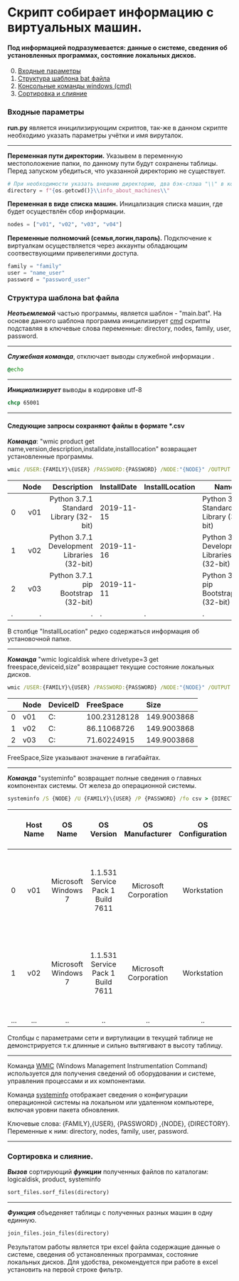 # Скрипт собирает информацию с виртуальных машин.
####  Под информацией подразумевается: данные о системе, сведения об установленных программах, состояние локальных дисков.
0. [Входные параметры](#Входные-параметры)
1. [Структура шаблона bat файла](#Структура-шаблона-bat-файла)
2. [Консольные команды windows (cmd)](#Консольные-команды-windows-(cmd))
3. [Сортировка и слияние](#Сортировка-и-слияние)
### Входные параметры
**run.py** является иницилизирующим скриптов, так-же в данном скрипте необходимо указать параметры учётки и имя вируталок.
___
**Переменная пути директории.**
Указывем в переменную местоположение папки, по данному пути будут сохранены таблицы.
Перед запуском убедиться, что указанной директорию не существует.
```Python
# При необходимости указать внешнию директорию, два бэк-слэша "\\" в конце обязательны.
directory = f"{os.getcwd()}\\info_about_machines\\"
```
**Переменная в виде списка машин.**
Иницализация списка машин, где будет осуществлён сбор информации.
```Python
nodes = ["v01", "v02", "v03", "v04"]
```
**Переменные полномочий (семья,логин,пароль).**
Подключение к виртуалкам осуществляется через аккаунты обладающим соотвествующими привелегиями доступа.
```Python
family = "family"
user = "name_user"
password = "password_user"
```
### Структура шаблона bat файла
***Неотьемлемой*** частью программы, является шаблон - "main.bat".
На основе данного шаблона программа иницилизирует [cmd](https://ab57.ru/cmdlist.html) скрипты 
подставляя в ключевые слова переменные: directory, nodes, family, user, password.
___
***Служебная команда***, отключает выводы служебной информации .
```cmd
@echo 
```
___
***Инициализирует*** выводы в кодировке utf-8
```cmd
chcp 65001
```
___
#### Следующие запросы сохраняют файлы в формате *.csv
***Команда***: "wmic product get name,version,description,installdate,installlocation" 
возвращает установленные программы.

```cmd
wmic /USER:{FAMILY}\{USER} /PASSWORD:{PASSWORD} /NODE:"{NODE}" /OUTPUT:"{DIRECTORY}{NODE}_product.csv" product get name,version,description,installdate,installlocation /FORMAT:CSV
```

|   |Node     |Description	                                |InstallDate	 |InstallLocation  |Name	                                   |Version   |
|---|--------:|--------------------------------------------:|------------|-----------------|-------------------------------------------|----------|
|0	|v01 |Python 3.7.1 Standard Library (32-bit)       |2019-11-15  |		           |Python 3.7.1 Standard Library (32-bit)	   |3.7.2250.0|
|1	|v02 |Python 3.7.1 Development Libraries (32-bit)  |2019-11-16	 |	               |Python 3.7.1 Development Libraries (32-bit)|3.7.2250.0|
|2	|v03 |Python 3.7.1 pip Bootstrap (32-bit)	        |2019-11-11	 |	               |Python 3.7.1 pip Bootstrap (32-bit)        |3.7.2250.0| 
|.|.|.|.|.|.|.|  
  
 В столбце "InstallLocation" редко содержаться информация об установочной папке. 
___
***Команда*** "wmic logicaldisk where drivetype=3 get freespace,deviceid,size" возвращает текущие состояние локальных дисков.
```cmd
wmic /USER:{FAMILY}\{USER} /PASSWORD:{PASSWORD} /NODE:"{NODE}" /OUTPUT:"{DIRECTORY}{NODE}_logicaldisk.csv" logicaldisk where drivetype=3 get freespace,deviceid,size /FORMAT:CSV
```
|	|Node	|DeviceID	|FreeSpace|	Size|
|:---|:---|:---|:------|:---|
|0	|v01	|C:|	100.23128128|	149.9003868|
|1	|v02	|C:|	86.11068726|	149.9003868|
|2	|v03	|C:|	71.60224915|	149.9003868| 
  
  
 FreeSpace,Size указывают значение в гигабайтах.
___
***Команда*** "systeminfo" возвращает полные сведения о главных компонентах системы. От железа до операционной системы. 
```cmd
systeminfo /S {NODE} /U {FAMILY}\{USER} /P {PASSWORD} /fo csv > {DIRECTORY}{NODE}_systeminfo.csv
```
|     | Host Name |               OS Name              |             OS Version             |    OS Manufacturer    |  OS Configuration  |    OS Build Type    | Registered Owner | Registered   Organization |        Product ID       | Original Install   Date |   System Boot Time  | System   Manufacturer |   System Model  |  System Type |                                          Processor(s)                                         |                 BIOS Version                | Windows Directory |   System Directory  |       Boot Device       | System Locale |          Input Locale         |                   Time Zone                   | Total Physical   Memory | Available   Physical Memory | Virtual Memory:   Max Size | Virtual Memory:   Available | Virtual Memory:   In Use | Page File   Location(s) |   Domain   |  Logon Server  |
|-----|:---------:|:----------------------------------:|:----------------------------------:|:---------------------:|:------------------:|:-------------------:|:----------------:|:-------------------------:|:-----------------------:|:-----------------------:|:-------------------:|:---------------------:|:---------------:|:------------:|:---------------------------------------------------------------------------------------------:|:-------------------------------------------:|:-----------------:|:-------------------:|:-----------------------:|:-------------:|:-----------------------------:|:---------------------------------------------:|:-----------------------:|:---------------------------:|:--------------------------:|:---------------------------:|:------------------------:|:-----------------------:|:----------:|:----|
|  0  | v01  | Microsoft Windows 7  | 1.1.531 Service Pack 1 Build 7611 | Microsoft Corporation | Workstation | Multiprocessor Free | temp             |                           | 10343-111-512341-15333 | 10/18/2019, 10:58:58    | 1/28/2020, 12:43:21 | Microsoft Corporation | Virtual Machine | x64-based PC | 1 Processor(s) Installed.,[01]: AMD64 Family 6 Model 63 Stepping 2   GenuineIntel ~2297 Mhz | ASUS Inc. 090006 , 5/23/2012 | C:\Windows        | C:\Windows\system32 | \Device\HarddiskVolume1 | ru;Russian    | en-us;English (United States) | (UTC+03:00) Omsk            | 5,120 MB                | 2,643 MB                    | 10,237 MB                  | 7,264 MB                    | 2,973 MB                 | C:\pagefile.sys         | Name.local | \\server001 |
|  1  | v02  | Microsoft Windows 7  | 1.1.531 Service Pack 1 Build 7611 | Microsoft Corporation | Workstation | Multiprocessor Free | temp2            |                           | 10332-112-521341-15243 | 10/18/2019, 11:32:01    | 1/28/2020, 18:58:02  | Microsoft Corporation | Virtual Machine | x64-based PC | 1 Processor(s) Installed.,[01]: AMD64 Family 6 Model 63 Stepping 2   GenuineIntel ~2297 Mhz | ASUS Inc. 090006 , 5/23/2012 | C:\Windows        | C:\Windows\system32 | \Device\HarddiskVolume1 | ru;Russian    | en-us;English (United States) | (UTC+03:00) Volgograd | 4,096 MB                | 2,671 MB                    | 8,189 MB                   | 5,191 MB                    | 2,998 MB                 | C:\pagefile.sys         | Name.local | \\server001 |
|...|...|..|..|..|..|..|..|..|..|..|..|..|..|..|..|..|..|..|..|..|..|..|..|..|..|..|..|..|..|..|..|..|

 Столбцы с параметрами сети и виртулиации в текущей таблице не демонстрируется т.к 
длинные и сильно вытягивают в высоту таблицу. 
___
Команда [WMIC](https://ab57.ru/cmdlist/wmic.html) (Windows Management Instrumentation Command) 
используется для получения сведений об оборудовании и системе, управления процессами и их компонентами.

Команда [systeminfo](https://ab57.ru/cmdlist/systeminfo.html) отображает сведения о конфигурации операционной системы на локальном или удаленном компьютере, включая уровни пакета обновления.

Ключевые слова: {FAMILY},{USER}, {PASSWORD} ,{NODE}, {DIRECTORY}. 
Переменные к ним: directory, nodes, family, user, password. 
___
### Сортировка и слияние.
***Вызов*** сортирующий ***функции*** полученных файлов по каталогам: logicaldisk, product, systeminfo
```Python
sort_files.sorf_files(directory)
```
___
***Функция*** объеденяет таблицы с полученных разных машин в одну единную.
```Python
join_files.join_files(directory)
```
Результатом работы является три excel файла содержащие данные о системе, сведения об установленных программах, 
состояние локальных дисков. Для удобства, рекомендуется при работе в excel установить на первой строке фильтр.
